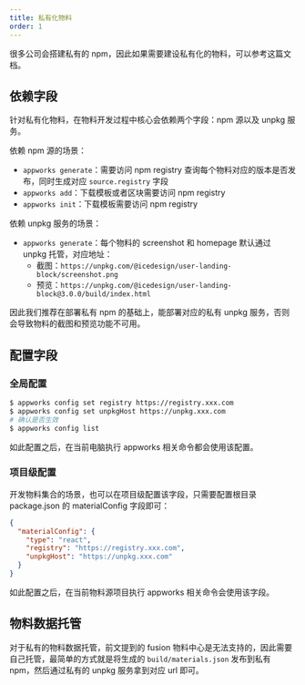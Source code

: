 ```yaml
---
title: 私有化物料
order: 1
---
```


很多公司会搭建私有的 npm，因此如果需要建设私有化的物料，可以参考这篇文档。

## 依赖字段

针对私有化物料，在物料开发过程中核心会依赖两个字段：npm 源以及 unpkg 服务。

依赖 npm 源的场景：

- `appworks generate`：需要访问 npm registry 查询每个物料对应的版本是否发布，同时生成对应 `source.registry` 字段
- `appworks add`：下载模板或者区块需要访问 npm registry
- `appworks init`：下载模板需要访问 npm registry

依赖 unpkg 服务的场景：

- `appworks generate`：每个物料的 screenshot 和 homepage 默认通过 unpkg 托管，对应地址：
  - 截图：`https://unpkg.com/@icedesign/user-landing-block/screenshot.png`
  - 预览：`https://unpkg.com/@icedesign/user-landing-block@3.0.0/build/index.html`

因此我们推荐在部署私有 npm 的基础上，能部署对应的私有 unpkg 服务，否则会导致物料的截图和预览功能不可用。

## 配置字段

### 全局配置

```bash
$ appworks config set registry https://registry.xxx.com
$ appworks config set unpkgHost https://unpkg.xxx.com
# 确认是否生效
$ appworks config list
```

如此配置之后，在当前电脑执行 appworks 相关命令都会使用该配置。

### 项目级配置

开发物料集合的场景，也可以在项目级配置该字段，只需要配置根目录 package.json 的 materialConfig 字段即可：

```json
{
  "materialConfig": {
    "type": "react",
    "registry": "https://registry.xxx.com",
    "unpkgHost": "https://unpkg.xxx.com"
  }
}
```

如此配置之后，在当前物料源项目执行 appworks 相关命令会使用该字段。

## 物料数据托管

对于私有的物料数据托管，前文提到的 fusion 物料中心是无法支持的，因此需要自己托管，最简单的方式就是将生成的 `build/materials.json` 发布到私有 npm，然后通过私有的 unpkg 服务拿到对应 url 即可。
